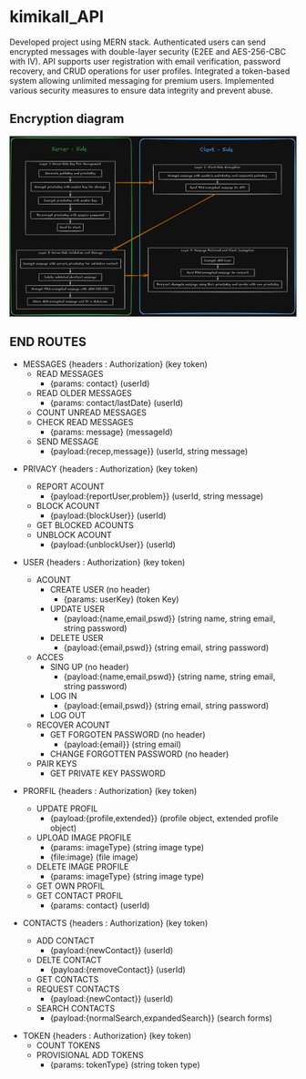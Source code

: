 # kimikall_API

Developed project using MERN stack. Authenticated users can send encrypted messages with double-layer
security (E2EE and AES-256-CBC with IV). API supports user registration with email verification, password recovery, and CRUD operations for user profiles. Integrated a token-based system allowing unlimited messaging for premium users. Implemented various security measures to ensure data integrity and prevent abuse.

## Encryption diagram

![Encryption Diagram](docs/diagram-encryption.png "Diagram of Encryption Layers")

## END ROUTES

- MESSAGES {headers : Authorization} (key token)
    - READ MESSAGES
        - {params: contact} (userId)
    - READ OLDER MESSAGES
        - {params: contact/lastDate} (userId)
    * COUNT UNREAD MESSAGES
    * CHECK READ MESSAGES
        - {params: message} (messageId)
    + SEND MESSAGE
        - {payload:{recep,message}} (userId, string message)
    
* PRIVACY {headers : Authorization} (key token)
    - REPORT ACOUNT
        - {payload:{reportUser,problem}} (userId, string message)
    * BLOCK ACOUNT
        - {payload:{blockUser}} (userId)
    * GET BLOCKED ACOUNTS
    + UNBLOCK ACOUNT
        - {payload:{unblockUser}} (userId)

* USER {headers : Authorization} (key token)
    - ACOUNT
        - CREATE USER (no header)
            - {params: userKey} (token Key)
        * UPDATE USER
            - {payload:{name,email,pswd}} (string name, string email, string password)
        + DELETE USER
            - {payload:{email,pswd}} (string email, string password)
    * ACCES
        - SING UP (no header)
            - {payload:{name,email,pswd}} (string name, string email, string password)
        * LOG IN
            - {payload:{email,pswd}} (string email, string password)
        + LOG OUT
    * RECOVER ACOUNT
        - GET FORGOTEN PASSWORD (no header)
            - {payload:{email}} (string email)
        + CHANGE FORGOTTEN PASSWORD (no header)
    + PAIR KEYS
        - GET PRIVATE KEY PASSWORD

* PRORFIL {headers : Authorization} (key token)
    - UPDATE PROFIL
        - {payload:{profile,extended}} (profile object, extended profile object)
    * UPLOAD IMAGE PROFILE
        - {params: imageType} (string image type)
        + {file:image} (file image)
    * DELETE IMAGE PROFILE
        - {params: imageType} (string image type)
    * GET OWN PROFIL
    + GET CONTACT PROFIL
        - {params: contact} (userId)

* CONTACTS {headers : Authorization} (key token)
    - ADD CONTACT 
        - {payload:{newContact}} (userId)
    * DELTE CONTACT
        - {payload:{removeContact}} (userId)
    * GET CONTACTS
    * REQUEST CONTACTS
        - {payload:{newContact}} (userId)
    + SEARCH CONTACTS
        - {payload:{normalSearch,expandedSearch}} (search forms)

+ TOKEN {headers : Authorization} (key token)
    - COUNT TOKENS
    + PROVISIONAL ADD TOKENS
        - {params: tokenType} (string token type)

